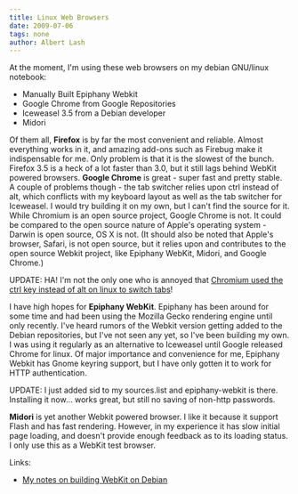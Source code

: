 ```yaml
---
title: Linux Web Browsers
date: 2009-07-06
tags: none
author: Albert Lash
---
```

At the moment, I'm using these web browsers on my debian GNU/linux notebook:

<ul><li>Manually Built Epiphany Webkit</li><li>Google Chrome from Google Repositories
</li><li>Iceweasel 3.5 from a Debian developer</li><li>Midori
</li></ul> Of them all, <b>Firefox</b> is by far the most convenient and reliable. Almost everything works in it, and amazing add-ons such as Firebug make it indispensable for me. Only problem is that it is the slowest of the bunch. Firefox 3.5 is a heck of a lot faster than 3.0, but it still lags behind WebKit powered browsers.
<b>
Google Chrome</b> is great - super fast and pretty stable. A couple of problems though - the tab switcher relies upon ctrl instead of alt, which conflicts with my keyboard layout as well as the tab switcher for Iceweasel. I would try building it on my own, but I can't find the source for it. While Chromium is an open source project, Google Chrome is not. It could be compared to the open source nature of Apple's operating system - Darwin is open source, OS X is not. (It should also be noted that Apple's browser, Safari, is not open source, but it relies upon and contributes to the open source Webkit project, like Epiphany WebKit, Midori, and Google Chrome.)

UPDATE: HA! I'm not the only one who is annoyed that <a href="http://code.google.com/p/chromium/issues/detail?id=13395">Chromium used the ctrl key instead of alt on linux to switch tabs</a>!

I have high hopes for <b>Epiphany WebKit</b>. Epiphany has been around for some time and had been using the Mozilla Gecko rendering engine until only recently. I've heard rumors of the Webkit version getting added to the Debian repositories, but I've not seen any yet, so I've been building my own. I was using it regularly as an alternative to Iceweasel until Google released Chrome for linux. Of major importance and convenience for me, Epiphany Webkit has Gnome keyring support, but I have only gotten it to work for HTTP authentication.

UPDATE: I just added sid to my sources.list and epiphany-webkit is there. Installing it now... works great, but still no saving of non-http passwords.

<b>Midori</b> is yet another Webkit powered browser. I like it because it support Flash and has fast rendering. However, in my experience it has slow initial page loading, and doesn't provide enough feedback as to its loading status. I only use this as a WebKit test browser.

Links:

<ul><li><a href="http://www.docunext.com/2009/03/25/building-webkit-svn-on-debian/">My notes on building WebKit on Debian</a>
</li></ul>

